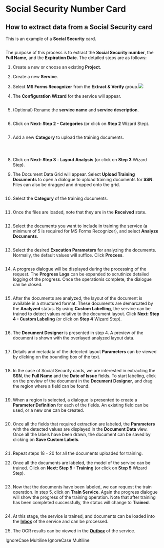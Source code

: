 # Social Security Number Card

## How to extract data from a Social Security card

This is an example of a **Social Security** card.

<figure><img src="../../assets/image%20%2837%29%20%281%29%20%281%29.png" alt=""><figcaption></figcaption></figure>

The purpose of this process is to extract the **Social Security number**, the **Full Name**, and the **Expiration Date**. The detailed steps are as follows:

1. Create a new or choose an existing **Project**.
2. Create a new **Service**.
3. Select **MS Forms Recognizer** from the **Extract & Verify** group.![](<../../.gitbook/assets/image (229).png>)
4.  The **Configuration Wizard** for the service will appear.

    <figure><img src="../../assets/image%20%2859%29%20%282%29.png" alt=""><figcaption></figcaption></figure>
5.  (Optional) Rename the **service name** and **service description**.

    <figure><img src="../../assets/image%20%2891%29%20%281%29.png" alt=""><figcaption></figcaption></figure>
6.  Click on **Next: Step 2 - Categories** (or click on **Step 2** Wizard Step).

    <figure><img src="../../assets/image%20%2869%29%20%281%29.png" alt=""><figcaption></figcaption></figure>
7.  Add a new **Category** to upload the training documents.

    <figure><img src="../../assets/image%20%2896%29%20%281%29.png" alt=""><figcaption></figcaption></figure>

    <figure><img src="../../assets/image%20%2887%29%20%281%29.png" alt=""><figcaption></figcaption></figure>

    <figure><img src="../../assets/image%20%2827%29%20%282%29%20%281%29%20%281%29%20%282%29%20%281%29%20%281%29%20%281%29.png" alt=""><figcaption></figcaption></figure>
8. Click on **Next: Step 3** **- Layout Analysis** (or click on **Step 3** Wizard Step).
9.  The Document Data Grid will appear. Select **Upload Training Documents** to open a dialogue to upload training documents for **SSN**. Files can also be dragged and dropped onto the grid.

    <figure><img src="../../assets/image%20%28161%29.png" alt=""><figcaption></figcaption></figure>
10. Select the **Category** of the training documents.

    <figure><img src="../../assets/image%20%2871%29%20%281%29.png" alt=""><figcaption></figcaption></figure>
11. Once the files are loaded, note that they are in the **Received** state.

    <figure><img src="../../assets/image%20%2886%29%20%281%29.png" alt=""><figcaption></figcaption></figure>
12. Select the documents you want to include in training the service (a minimum of 5 is required for MS Forms Recognizer), and select **Analyze Documents**.

    <figure><img src="../../assets/image%20%2847%29%20%281%29%20%281%29.png" alt=""><figcaption></figcaption></figure>
13. Select the desired **Execution Parameters** for analyzing the documents. Normally, the default values will suffice. Click **Process**.

    <figure><img src="../../assets/image%20%28105%29%20%281%29.png" alt=""><figcaption></figcaption></figure>
14. A progress dialogue will be displayed during the processing of the request. The **Progress Logs** can be expanded to scrutinize detailed logging of the progress. Once the operationis complete, the dialogue can be closed.

    <figure><img src="../../assets/image%20%2840%29%20%281%29%20%281%29.png" alt=""><figcaption></figcaption></figure>
15. After the documents are analyzed, the layout of the document is available in a structured format. These documents are demarcated by the **Analyzed** status. By using **Custom Labelling**, the service can be trained to detect values relative to the document layout. Click **Next: Step 4 - Custom Labeling** (or click on **Step 4** Wizard Step).

    <figure><img src="../../assets/image%20%2878%29%20%281%29.png" alt=""><figcaption></figcaption></figure>
16. The **Document Designer** is presented in step 4. A preview of the document is shown with the overlayed analyzed layout data.

    <figure><img src="../../assets/image%20%2889%29%20%281%29.png" alt=""><figcaption></figcaption></figure>
17. Details and metadata of the detected layout **Parameters** can be viewed by clicking on the bounding box of the text.

    <figure><img src="../../assets/image%20%2832%29%20%281%29%20%281%29%20%281%29.png" alt=""><figcaption></figcaption></figure>
18. In the case of Social Security cards, we are interested in extracting the **SSN**, the **Full Name** and the **Date of Issue** fields. To start labeling, click on the preview of the document in the **Document Designer**, and drag the region where a field can be found.

    <figure><img src="../../assets/image%20%2895%29%20%281%29.png" alt=""><figcaption></figcaption></figure>
19. When a region is selected, a dialogue is presented to create a **Parameter Definition** for each of the fields. An existing field can be used, or a new one can be created.

    <figure><img src="../../assets/image%20%28107%29%20%281%29.png" alt=""><figcaption></figcaption></figure>
20. Once all the fields that required extraction are labeled, the **Parameters** with the detected values are displayed in the **Document Data** view. Once all the labels have been drawn, the document can be saved by clicking on **Save Custom Labels.**

    <figure><img src="../../assets/image%20%28102%29%20%281%29.png" alt=""><figcaption></figcaption></figure>
21. Repeat steps 18 - 20 for all the documents uploaded for training.
22. Once all the documents are labeled, the model of the service can be trained. Click on **Next: Step 5 - Training** (or click on **Step 5** Wizard Step).

    <figure><img src="../../assets/image%20%2870%29%20%281%29.png" alt=""><figcaption></figcaption></figure>
23. Now that the documents have been labeled, we can request the train operation. In step 5, click on **Train Service**. Again the progress dialogue will show the progress of the training operation. Note that after training has been completed successfully, the status will change to **Trained**.

    <figure><img src="../../assets/image%20%2816%29%20%281%29%20%281%29%20%281%29%20%282%29%20%281%29%20%281%29%20%281%29.png" alt=""><figcaption></figcaption></figure>
24. At this stage, the service is trained, and documents can be loaded into the [**Inbox**](broken-reference/) of the service and can be processed.
25. The OCR results can be viewed in the [**Outbox**](broken-reference/) of the service.

 IgnoreCase Multiline IgnoreCase Multiline
